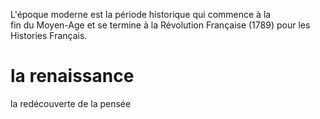 L'époque moderne est la période historique qui commence à la fin du Moyen-Age et se termine à la Révolution Française (1789) pour les Histories Français. 

# la renaissance

la redécouverte de la pensée 